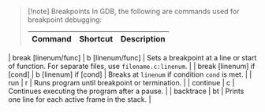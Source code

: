 >[!note] Breakpoints
>In GDB, the following are commands used for breakpoint debugging:
>
>Command | Shortcut | Description 
>-- | -- | --
|   break [linenum/func]    |   b [linenum/func]    | Sets a breakpoint at a line or start of function. For separate files, use `filename.c:linenum`.  |
| break [linenum] if [cond] | b [linenum] if [cond] | Breaks at `linenum` if condition `cond` is met.     |
|            run            |           r           | Runs program until breakpoint or termination.       |
|         continue          |           c           | Continues executing the program after a pause.      |
|         backtrace         |          bt           | Prints one line for each active frame in the stack. |
